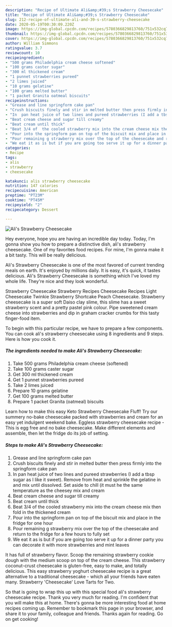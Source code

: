 ```yaml
---
description: "Recipe of Ultimate Ali&amp;#39;s Strawberry Cheesecake"
title: "Recipe of Ultimate Ali&amp;#39;s Strawberry Cheesecake"
slug: 212-recipe-of-ultimate-ali-and-39-s-strawberry-cheesecake
date: 2020-05-19T00:30:09.220Z
image: https://img-global.cpcdn.com/recipes/5780366829813760/751x532cq70/alis-strawberry-cheesecake-recipe-main-photo.jpg
thumbnail: https://img-global.cpcdn.com/recipes/5780366829813760/751x532cq70/alis-strawberry-cheesecake-recipe-main-photo.jpg
cover: https://img-global.cpcdn.com/recipes/5780366829813760/751x532cq70/alis-strawberry-cheesecake-recipe-main-photo.jpg
author: William Simmons
ratingvalue: 3.7
reviewcount: 10
recipeingredient:
- "500 grams Philadelphia cream cheese softened"
- "100 grams caster sugar"
- "300 ml thickened cream"
- "1 punnet strawberries pureed"
- "2 limes juiced"
- "10 grams gelatine"
- "100 grams melted butter"
- "1 packet Granita oatmeal biscuits"
recipeinstructions:
- "Grease and line springform cake pan"
- "Crush biscuits finely and stir in melted butter then press firmly into the springform cake pan"
- "In  pan heat juice of two lines and pureed strawberries (I add a tbsp sugar as I like it sweet).  Remove from heat and sprinkle the gelatine in and mix until dissolved.  Set aside to chill (it must he the same temperature as the cheesey mix and cream"
- "Beat cream cheese and sugar till creamy"
- "Beat cream until thick"
- "Beat 3/4 of  the cooled strawberry mix into the cream cheese mix then fold in the thickened cream"
- "Pour into the springform pan on top of the biscuit mix and place in the fridge for one hour"
- "Pour remaining g strawberry mix over the top of the cheesecake and return to the fridge for a few hours to fully set"
- "We eat it as is but if you are going too serve it up for a dinner party you can decorate it with more strawberries and mint leaves"
categories:
- Recipe
tags:
- alis
- strawberry
- cheesecake

katakunci: alis strawberry cheesecake 
nutrition: 147 calories
recipecuisine: American
preptime: "PT23M"
cooktime: "PT45M"
recipeyield: "2"
recipecategory: Dessert

---
```



![Ali&#39;s Strawberry Cheesecake](https://img-global.cpcdn.com/recipes/5780366829813760/751x532cq70/alis-strawberry-cheesecake-recipe-main-photo.jpg)

Hey everyone, hope you are having an incredible day today. Today, I'm gonna show you how to prepare a distinctive dish, ali&#39;s strawberry cheesecake. One of my favorites food recipes. For mine, I'm gonna make it a bit tasty. This will be really delicious.

Ali&#39;s Strawberry Cheesecake is one of the most favored of current trending meals on earth. It's enjoyed by millions daily. It is easy, it's quick, it tastes delicious. Ali&#39;s Strawberry Cheesecake is something which I've loved my whole life. They're nice and they look wonderful.

Strawberry Cheesecake Strawberry Recipes Cheesecake Recipes Light Cheesecake Twinkie Strawberry Shortcake Peach Cheesecake. Strawberry cheesecake is a super soft Daiso clay slime, this slime has a sweet strawberry scent and a pretty pastel pink colour. Pipe sweetened cream cheese into strawberries and dip in graham cracker crumbs for this tasty finger-food item.


To begin with this particular recipe, we have to prepare a few components. You can cook ali&#39;s strawberry cheesecake using 8 ingredients and 9 steps. Here is how you cook it.

<!--inarticleads1-->

##### The ingredients needed to make Ali&#39;s Strawberry Cheesecake:

1. Take 500 grams Philadelphia cream cheese (softened)
1. Take 100 grams caster sugar
1. Get 300 ml thickened cream
1. Get 1 punnet strawberries pureed
1. Take 2 limes juiced
1. Prepare 10 grams gelatine
1. Get 100 grams melted butter
1. Prepare 1 packet Granita (oatmeal) biscuits


Learn how to make this easy Keto Strawberry Cheesecake Fluff! Try our summery no-bake cheesecake packed with strawberries and cream for an easy yet indulgent weekend bake. Eggless strawberry cheesecake recipe - This is egg free and no bake cheesecake. Make different elements and assemble, then let the fridge do its job of setting. 

<!--inarticleads2-->

##### Steps to make Ali&#39;s Strawberry Cheesecake:

1. Grease and line springform cake pan
1. Crush biscuits finely and stir in melted butter then press firmly into the springform cake pan
1. In  pan heat juice of two lines and pureed strawberries (I add a tbsp sugar as I like it sweet).  Remove from heat and sprinkle the gelatine in and mix until dissolved.  Set aside to chill (it must he the same temperature as the cheesey mix and cream
1. Beat cream cheese and sugar till creamy
1. Beat cream until thick
1. Beat 3/4 of  the cooled strawberry mix into the cream cheese mix then fold in the thickened cream
1. Pour into the springform pan on top of the biscuit mix and place in the fridge for one hour
1. Pour remaining g strawberry mix over the top of the cheesecake and return to the fridge for a few hours to fully set
1. We eat it as is but if you are going too serve it up for a dinner party you can decorate it with more strawberries and mint leaves


It has full of strawberry flavor. Scoop the remaining strawberry cookie dough with the medium scoop on top of the cream cheese. This strawberry coconut-crust cheesecake is gluten-free, easy to make, and totally delicious. This easy strawberry yoghurt cheesecake recipe is a great alternative to a traditional cheesecake - which all your friends have eaten many. Strawberry &#39;Cheesecake&#39; Love Tarts for Two. 

So that is going to wrap this up with this special food ali&#39;s strawberry cheesecake recipe. Thank you very much for reading. I'm confident that you will make this at home. There's gonna be more interesting food at home recipes coming up. Remember to bookmark this page in your browser, and share it to your family, colleague and friends. Thanks again for reading. Go on get cooking!
